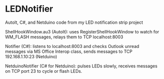 LEDNotifier
===========

AutoIt, C#, and Netduino code from my LED notification strip project

ShellHookWindow.au3 (AutoIt): uses RegisterShellHookWindow to watch for WM_FLASH messages,
relays them to TCP localhost:8003

Notifier (C#): listens to localhost:8003 and checks Outlook unread messages via
MS Office Interop class, sends messages to TCP 192.168.1.10:23 (Netduino)

NetduinoNotifier (C# for Netduino): pulses LEDs slowly, receives messages on TCP port 23 to cycle
or flash LEDs.